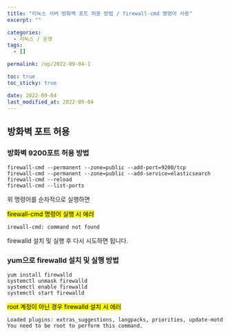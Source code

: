 ```yaml
---
title: "리눅스 서버 방화벽 포트 허용 방법 / firewall-cmd 명령어 사용"
excerpt: ""

categories:
  - 리눅스 / 운영
tags:
  - []

permalink: /op/2022-09-04-1

toc: true
toc_sticky: true

date: 2022-09-04
last_modified_at: 2022-09-04
---
```


## 방화벽 포트 허용

### 방화벽 9200포트 허용 방법
```
firewall-cmd --permanent --zone=public --add-port=9200/tcp
firewall-cmd --permanent --zone=public --add-service=elasticsearch
firewall-cmd --reload
firewall-cmd --list-ports
```
위 명령어를 순차적으로 실행하면 

<mark>firewall-cmd 명령어 실행 시 에러</mark>
```
irewall-cmd: command not found
```
firewalld 설치 및 실행 후 다시 시도하면 됩니다.

### yum으로 firewalld 설치 및 실행 방법
```
yum install firewalld
systemctl unmask firewalld
systemctl enable firewalld
systemctl start firewalld
```

<mark>root 계정이 아닌 경우 firewalld 설치 시 에러</mark>
```
Loaded plugins: extras_suggestions, langpacks, priorities, update-motd
You need to be root to perform this command.
```